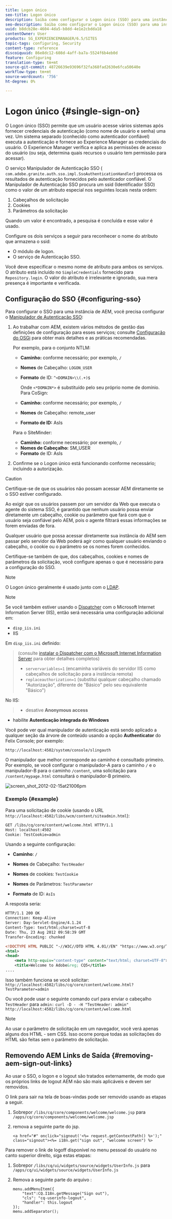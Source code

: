 ```yaml
---
title: Logon único
seo-title: Logon único
description: Saiba como configurar o Logon único (SSO) para uma instância do AEM.
seo-description: Saiba como configurar o Logon único (SSO) para uma instância do AEM.
uuid: b8dcb28e-4604-4da5-b8dd-4e1e2cbdda18
contentOwner: User
products: SG_EXPERIENCEMANAGER/6.5/SITES
topic-tags: configuring, Security
content-type: reference
discoiquuid: 86e8dc12-608d-4aff-ba7a-5524f6b4eb0d
feature: Configuring
translation-type: tm+mt
source-git-commit: 48726639e93696f32fa368fad2630e6fca50640e
workflow-type: tm+mt
source-wordcount: '756'
ht-degree: 0%

---
```



# Logon único {#single-sign-on}

O Logon único (SSO) permite que um usuário acesse vários sistemas após fornecer credenciais de autenticação (como nome de usuário e senha) uma vez. Um sistema separado (conhecido como autenticador confiável) executa a autenticação e fornece ao Experience Manager as credenciais do usuário. O Experience Manager verifica e aplica as permissões de acesso do usuário (ou seja, determina quais recursos o usuário tem permissão para acessar).

O serviço Manipulador de Autenticação SSO ( `com.adobe.granite.auth.sso.impl.SsoAuthenticationHandler`) processa os resultados de autenticação fornecidos pelo autenticador confiável. O Manipulador de Autenticação SSO procura um ssid (Identificador SSO) como o valor de um atributo especial nos seguintes locais nesta ordem:

1. Cabeçalhos de solicitação
1. Cookies
1. Parâmetros da solicitação

Quando um valor é encontrado, a pesquisa é concluída e esse valor é usado.

Configure os dois serviços a seguir para reconhecer o nome do atributo que armazena o ssid:

* O módulo de logon.
* O serviço de Autenticação SSO.

Você deve especificar o mesmo nome de atributo para ambos os serviços. O atributo está incluído no `SimpleCredentials` fornecido para `Repository.login`. O valor do atributo é irrelevante e ignorado, sua mera presença é importante e verificada.

## Configuração do SSO {#configuring-sso}

Para configurar o SSO para uma instância de AEM, você precisa configurar o [Manipulador de Autenticação SSO](/help/sites-deploying/osgi-configuration-settings.md#adobegranitessoauthenticationhandler):

1. Ao trabalhar com AEM, existem vários métodos de gestão das definições de configuração para esses serviços; consulte [Configuração do OSGi](/help/sites-deploying/configuring-osgi.md) para obter mais detalhes e as práticas recomendadas.

   Por exemplo, para o conjunto NTLM:

   * **Caminho:** conforme necessário; por exemplo,  `/`
   * **Nomes** de Cabeçalho:  `LOGON_USER`
   * **Formato** de ID:  `^<DOMAIN>\\(.+)$`

      Onde `<*DOMAIN*>` é substituído pelo seu próprio nome de domínio.
   Para CoSign:

   * **Caminho:** conforme necessário; por exemplo,  `/`
   * **Nomes** de Cabeçalho: remote_user
   * **Formato de ID:** AsIs

   Para o SiteMinder:

   * **Caminho:** conforme necessário; por exemplo,  `/`
   * **Nomes de Cabeçalho:** SM_USER
   * **Formato** de ID: AsIs



1. Confirme se o Logon único está funcionando conforme necessário; incluindo a autorização.

>[!CAUTION]
>
>Certifique-se de que os usuários não possam acessar AEM diretamente se o SSO estiver configurado.
>
>Ao exigir que os usuários passem por um servidor da Web que executa o agente do sistema SSO, é garantido que nenhum usuário possa enviar diretamente um cabeçalho, cookie ou parâmetro que fará com que o usuário seja confiável pelo AEM, pois o agente filtrará essas informações se forem enviadas de fora.
>
>Qualquer usuário que possa acessar diretamente sua instância do AEM sem passar pelo servidor da Web poderá agir como qualquer usuário enviando o cabeçalho, o cookie ou o parâmetro se os nomes forem conhecidos.
>
>Certifique-se também de que, dos cabeçalhos, cookies e nomes de parâmetros da solicitação, você configure apenas o que é necessário para a configuração do SSO.


>[!NOTE]
>
>O Logon único geralmente é usado junto com o [LDAP](/help/sites-administering/ldap-config.md).

>[!NOTE]
>
>Se você também estiver usando o [Dispatcher](https://helpx.adobe.com/experience-manager/dispatcher/using/dispatcher.html) com o Microsoft Internet Information Server (IIS), então será necessária uma configuração adicional em:
>
>* `disp_iis.ini`
>* IIS

>
>
Em `disp_iis.ini` definido:
>(consulte [instalar o Dispatcher com o Microsoft Internet Information Server](https://helpx.adobe.com/experience-manager/dispatcher/using/dispatcher-install.html#microsoft-internet-information-server) para obter detalhes completos)
>
>* `servervariables=1` (encaminha variáveis do servidor IIS como cabeçalhos de solicitação para a instância remota)
>* `replaceauthorization=1` (substitui qualquer cabeçalho chamado &quot;Autorização&quot;, diferente de &quot;Básico&quot; pelo seu equivalente &quot;Básico&quot;)

>
>
No IIS:
>
>* desative **Anonymous access**
   >
   >
* habilite **Autenticação integrada do Windows**

>



Você pode ver qual manipulador de autenticação está sendo aplicado a qualquer seção da árvore de conteúdo usando a opção **Authenticator** do Felix Console; por exemplo:

`http://localhost:4502/system/console/slingauth`

O manipulador que melhor corresponde ao caminho é consultado primeiro. Por exemplo, se você configurar o manipulador-A para o caminho `/` e o manipulador-B para o caminho `/content`, uma solicitação para `/content/mypage.html` consultará o manipulador-B primeiro.

![screen_shot_2012-02-15at21006pm](assets/screen_shot_2012-02-15at21006pm.png)

### Exemplo {#example}

Para uma solicitação de cookie (usando o URL `http://localhost:4502/libs/wcm/content/siteadmin.html`):

```xml
GET /libs/cq/core/content/welcome.html HTTP/1.1
Host: localhost:4502
Cookie: TestCookie=admin
```

Usando a seguinte configuração:

* **Caminho**: `/`

* **Nomes** de Cabeçalho:  `TestHeader`

* **Nomes** de cookies:  `TestCookie`

* **Nomes** de Parâmetros:  `TestParameter`

* **Formato** de ID:  `AsIs`

A resposta seria:

```xml
HTTP/1.1 200 OK
Connection: Keep-Alive
Server: Day-Servlet-Engine/4.1.24
Content-Type: text/html;charset=utf-8
Date: Thu, 23 Aug 2012 09:58:39 GMT
Transfer-Encoding: chunked

<!DOCTYPE HTML PUBLIC "-//W3C//DTD HTML 4.01//EN" "https://www.w3.org/TR/html4/strict.dtd">
<html>
<head>
    <meta http-equiv="content-type" content="text/html; charset=UTF-8">
    <title>Welcome to Adobe&reg; CQ5</title>
....
```

Isso também funciona se você solicitar:
`http://localhost:4502/libs/cq/core/content/welcome.html?TestParameter=admin`

Ou você pode usar o seguinte comando curl para enviar o cabeçalho `TestHeader` para `admin:`
`curl -D - -H "TestHeader: admin" http://localhost:4502/libs/cq/core/content/welcome.html`

>[!NOTE]
>
>Ao usar o parâmetro de solicitação em um navegador, você verá apenas alguns dos HTML - sem CSS. Isso ocorre porque todas as solicitações do HTML são feitas sem o parâmetro de solicitação.

## Removendo AEM Links de Saída {#removing-aem-sign-out-links}

Ao usar o SSO, o logon e o logout são tratados externamente, de modo que os próprios links de logout AEM não são mais aplicáveis e devem ser removidos.

O link para sair na tela de boas-vindas pode ser removido usando as etapas a seguir.

1. Sobrepor `/libs/cq/core/components/welcome/welcome.jsp` para `/apps/cq/core/components/welcome/welcome.jsp`
1. remova a seguinte parte do jsp.

   `<a href="#" onclick="signout('<%= request.getContextPath() %>');" class="signout"><%= i18n.get("sign out", "welcome screen") %>`

Para remover o link de logoff disponível no menu pessoal do usuário no canto superior direito, siga estas etapas:

1. Sobrepor `/libs/cq/ui/widgets/source/widgets/UserInfo.js` para `/apps/cq/ui/widgets/source/widgets/UserInfo.js`

1. Remova a seguinte parte do arquivo :

   ```
   menu.addMenuItem({
       "text":CQ.I18n.getMessage("Sign out"),
       "cls": "cq-userinfo-logout",
       "handler": this.logout
   });
   menu.addSeparator();
   ```


